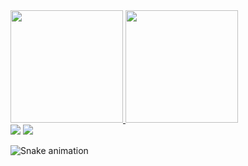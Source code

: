  <div>
   <a href="https://github.com/rafaesmerindo">
   <img height="180em" src="https://github-readme-stats.vercel.app/api?username=rafaesmerindo&show_icons=true&theme=tokyonight&include_all_commits=true&count_private=true"/>
   <img height="180em" src="https://github-readme-stats.vercel.app/api/top-langs/?username=rafaesmerindo&layout=compact&langs_count=6&theme=tokyonight"/>

<div> 
    <a href="https://instagram.com/rafaesmerindo" target="_blank"><img src="https://img.shields.io/badge/-Instagram-%23E4405F?style=for-the-badge&logo=instagram&logoColor=white" target="_blank"></a>
   <a href="https://www.linkedin.com/in/" target="_blank"><img src="https://img.shields.io/badge/-LinkedIn-%230077B5?style=for-the-badge&logo=linkedin&logoColor=white" target="_blank"></a> 
 
  ![Snake animation](https://github.com/devemdobro/devemdobro/blob/output/github-contribution-grid-snake.svg)

</div>

